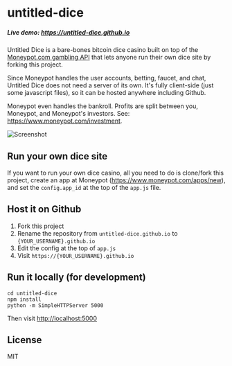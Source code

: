 # untitled-dice

##### Live demo: https://untitled-dice.github.io

Untitled Dice is a bare-bones bitcoin dice casino built on top of the [Moneypot.com gambling API](https://www.moneypot.com/api-docs.html) that lets anyone run their own dice site by forking this project.

Since Moneypot handles the user accounts, betting, faucet, and chat, Untitled Dice does not need a server of its own. It's fully client-side (just some javascript files), so it can be hosted anywhere including Github.

Moneypot even handles the bankroll. Profits are split between you, Moneypot, and Moneypot's investors. See: <https://www.moneypot.com/investment>.

![Screenshot](http://i.imgur.com/dTwOR01.png)

## Run your own dice site

If you want to run your own dice casino, all you need to do is clone/fork this project, create an app at Moneypot (https://www.moneypot.com/apps/new), and set the `config.app_id` at the top of the `app.js` file.

## Host it on Github

1. Fork this project
2. Rename the repository from `untitled-dice.github.io` to `{YOUR_USERNAME}.github.io`
3. Edit the config at the top of `app.js`
4. Visit `https://{YOUR_USERNAME}.github.io`

## Run it locally (for development)

    cd untitled-dice
    npm install
    python -m SimpleHTTPServer 5000

Then visit <http://localhost:5000>

## License

MIT
